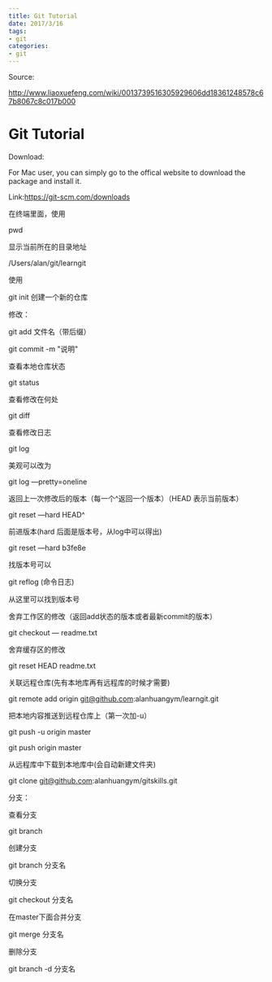 ```yaml
---
title: Git Tutorial
date: 2017/3/16
tags: 
- git
categories:
- git
---
```




Source:

http://www.liaoxuefeng.com/wiki/0013739516305929606dd18361248578c67b8067c8c017b000

# Git Tutorial

Download:

For Mac user, you can simply go to the offical website to download the package and install it.

Link:https://git-scm.com/downloads



在终端里面，使用

pwd

显示当前所在的目录地址

/Users/alan/git/learngit

使用

git init 创建一个新的仓库



修改：

git add 文件名（带后缀）

git commit -m "说明" 



查看本地仓库状态

git status

查看修改在何处

git diff



查看修改日志

git log

美观可以改为

git log —pretty=oneline



返回上一次修改后的版本（每一个^返回一个版本）（HEAD 表示当前版本）

git reset —hard HEAD^



前进版本(hard 后面是版本号，从log中可以得出)

git reset —hard b3fe8e

找版本号可以

git reflog (命令日志)

从这里可以找到版本号



舍弃工作区的修改（返回add状态的版本或者最新commit的版本）

git checkout — readme.txt 

舍弃缓存区的修改

git reset HEAD readme.txt



关联远程仓库(先有本地库再有远程库的时候才需要)

git remote add origin git@github.com:alanhuangym/learngit.git

把本地内容推送到远程仓库上（第一次加-u）

git push -u origin master

git push origin master



从远程库中下载到本地库中(会自动新建文件夹)

git clone git@github.com:alanhuangym/gitskills.git



分支：

查看分支

git branch

创建分支

git branch 分支名

切换分支

git checkout 分支名

在master下面合并分支

git merge 分支名

删除分支

git branch -d 分支名

